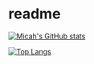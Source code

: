 # readme
[![Micah's GitHub stats](https://github-readme-stats.vercel.app/api?username=MFukazawa&show_icons=true&theme=tokyonight)](https://github.com/anuraghazra/github-readme-stats)

[![Top Langs](https://github-readme-stats.vercel.app/api/top-langs/?username=MFukazawa&layout=compact&langs_count=8)](https://github.com/anuraghazra/github-readme-stats)
